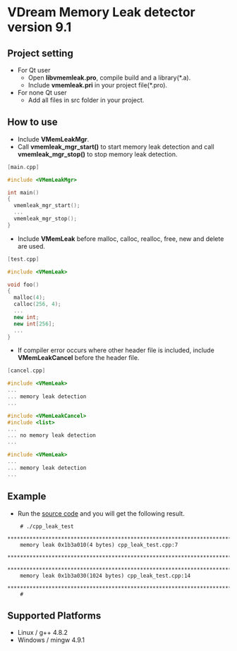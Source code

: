 # VDream Memory Leak detector version 9.1

## Project setting
  * For Qt user
    * Open **libvmemleak.pro**, compile build and a library(*.a).
    * Include **vmemleak.pri** in your project file(*.pro).
  * For none Qt user
    * Add all files in src folder in your project.

## How to use

  * Include **VMemLeakMgr**.
  * Call **vmemleak_mgr_start()** to start memory leak detection and call **vmemleak_mgr_stop()** to stop memory leak detection.

```cpp
[main.cpp]

#include <VMemLeakMgr>

int main()
{
  vmemleak_mgr_start();
  ...
  vmemleak_mgr_stop();
}
```

  * Include **VMemLeak** before malloc, calloc, realloc, free, new and delete are used.

```cpp
[test.cpp]

#include <VMemLeak>

void foo()
{
  malloc(4);
  calloc(256, 4);
  ...
  new int;
  new int[256];
  ...
}
```

  * If compiler error occurs where other header file is included, include **VMemLeakCancel** before the header file.

```cpp
[cancel.cpp]

#include <VMemLeak>
...
... memory leak detection
...

#include <VMemLeakCancel>
#include <list>
...
... no memory leak detection
...

#include <VMemLeak>
...
... memory leak detection
...
```

## Example

  * Run the [source code](app/exam/cpp_leak_test/cpp_leak_test.cpp) and you will get the following result.

```
    # ./cpp_leak_test 
    ******************************************************************************
    memory leak 0x1b3a010(4 bytes) cpp_leak_test.cpp:7
    ******************************************************************************
    ******************************************************************************
    memory leak 0x1b3a030(1024 bytes) cpp_leak_test.cpp:14
    ******************************************************************************
    #
```

## Supported Platforms
  * Linux / g++ 4.8.2
  * Windows / mingw 4.9.1
